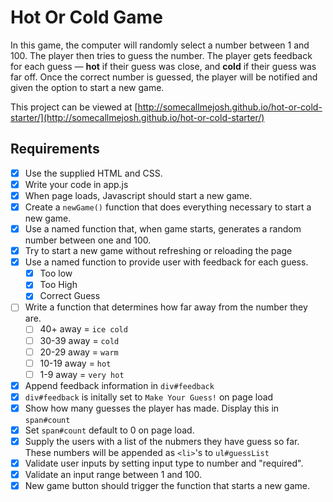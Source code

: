 Hot Or Cold Game
=================

In this game, the computer will randomly select a number between 1 and 100. The player then tries to guess the number. The player gets feedback for each guess — **hot** if their guess was close, and **cold** if their guess was far off. Once the correct number is guessed, the player will be notified and given the option to start a new game.

This project can be viewed at [http://somecallmejosh.github.io/hot-or-cold-starter/](http://somecallmejosh.github.io/hot-or-cold-starter/)


## Requirements

- [x] Use the supplied HTML and CSS.
- [x] Write your code in app.js
- [x] When page loads, Javascript should start a new game.
- [x] Create a `newGame()` function that does everything necessary to start a new game.
- [x] Use a named function that, when game starts, generates a random number between one and 100.
- [x] Try to start a new game without refreshing or reloading the page
- [x] Use a named function to provide user with feedback for each guess. 
  - [x] Too low
  - [x] Too High
  - [x] Correct Guess
- [ ] Write a function that determines how far away from the number they are.
  - [ ] 40+ away = `ice cold`
  - [ ] 30-39 away = `cold`
  - [ ] 20-29 away = `warm`
  - [ ] 10-19 away = `hot`
  - [ ] 1-9 away = `very hot`
- [x] Append feedback information in `div#feedback`
- [x] `div#feedback` is initally set to `Make Your Guess!` on page load
- [x] Show how many guesses the player has made. Display this in `span#count`
- [x] Set `span#count` default to 0 on page load.
- [x] Supply the users with a list of the nubmers they have guess so far. These numbers will be appended as `<li>`'s to `ul#guessList`
- [x] Validate user inputs by setting input type to number and "required".
- [x] Validate an input range between 1 and 100.
- [x] New game button should trigger the function that starts a new game.
